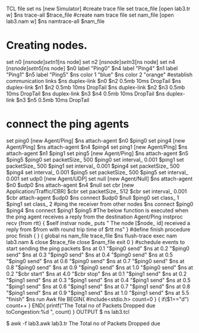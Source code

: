 TCL file
set ns [new Simulator]
#create trace file
set trace_file [open lab3.tr w]
$ns trace-all $trace_file
#create nam trace file
set nam_file [open lab3.nam w]
$ns namtrace-all $nam_file
# Creating nodes.
set n0 [$ns node]
set n1 [$ns node]
set n2 [$ns node]
set n3 [$ns node]
set n4 [$ns node]
set n5 [$ns node]
$n0 label "Ping0"
$n4 label "Ping4"
$n1 label "Ping1"
$n5 label "Ping5"
$ns color 1 "blue"
$ns color 2 "orange"
#establish communication links
$ns duplex-link $n0 $n2 0.5mb 10ms DropTail
$ns duplex-link $n1 $n2 0.5mb 10ms DropTail
$ns duplex-link $n2 $n3 0.5mb 10ms DropTail
$ns duplex-link $n3 $n4 0.5mb 10ms DropTail
$ns duplex-link $n3 $n5 0.5mb 10ms DropTail
# connect the ping agents
set ping0 [new Agent/Ping]
$ns attach-agent $n0 $ping0
set ping4 [new Agent/Ping]
$ns attach-agent $n4 $ping4
set ping1 [new Agent/Ping]
$ns attach-agent $n1 $ping1
set ping5 [new Agent/Ping]
$ns attach-agent $n5 $ping5
$ping0 set packetSize_ 500
$ping0 set interval_ 0.001
$ping1 set packetSize_ 500
$ping1 set interval_ 0.001
$ping4 set packetSize_ 500
$ping4 set interval_ 0.001
$ping5 set packetSize_ 500
$ping5 set interval_ 0.001
set udp0 [new Agent/UDP]
set null [new Agent/Null]
$ns attach-agent $n0 $udp0
$ns attach-agent $n4 $null
set cbr [new Application/Traffic/CBR]
$cbr set packetSize_ 512
$cbr set interval_ 0.001
$cbr attach-agent $udp0
$ns connect $udp0 $null
$ping0 set class_ 1
$ping1 set class_ 2
#ping the receiver from other nodes
$ns connect $ping0 $ping4
$ns connect $ping1 $ping5
#The below function is executed when the ping agent receives a reply from the destination
Agent/Ping instproc recv {from rtt} { 
$self instvar node_ 
puts " The node [$node_ id] received a reply from $from with round trip time of $rtt ms"
}
#define finish procedure
proc finish { } {
global ns nam_file trace_file
$ns flush-trace
exec nam lab3.nam &
close $trace_file
close $nam_file
exit 0
}
#schedule events to start sending the ping packets
$ns at 0.1 "$ping0 send"
$ns at 0.2 "$ping0 send"
$ns at 0.3 "$ping0 send"
$ns at 0.4 "$ping0 send"
$ns at 0.5 "$ping0 send"
$ns at 0.6 "$ping0 send"
$ns at 0.7 "$ping0 send"
$ns at 0.8 "$ping0 send"
$ns at 0.9 "$ping0 send"
$ns at 1.0 "$ping0 send"
$ns at 0.2 "$cbr start"
$ns at 4.0 "$cbr stop"
$ns at 0.1 "$ping1 send"
$ns at 0.2 "$ping1 send"
$ns at 0.3 "$ping1 send"
$ns at 0.4 "$ping1 send"
$ns at 0.5 "$ping1 send"
$ns at 0.6 "$ping1 send"
$ns at 0.7 "$ping1 send"
$ns at 0.8 "$ping1 send"
$ns at 0.9 "$ping1 send"
$ns at 1.0 "$ping1 send"
$ns at 5.5 "finish"
$ns run
Awk file
BEGIN{
#include<stdio.h>
count=0
}
{
 if($1=="d")
 count++
}
END{
 printf("The Total no of Packets Dropped due toCongestion:%d ", count)
}
OUTPUT
$ ns lab3.tcl

$ awk -f lab3.awk lab3.tr
The Total no of Packets Dropped due
